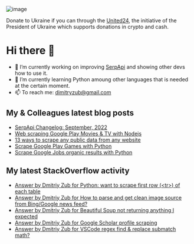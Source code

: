 ![image](https://user-images.githubusercontent.com/78694043/173765763-2ac383da-2612-45c3-b7fc-819728ab8c0d.png)

Donate to Ukraine if you can through the [United24](https://u24.gov.ua/), the initiative of the President of Ukraine which supports donations in crypto and cash.

# Hi there 👋

- 🔭 I’m currently working on improving [SerpApi](https://github.com/serpapi) and showing other devs how to use it.
- 🌱 I’m currently learning Python amoung other languages that is needed at the certain moment.
- 📫 To reach me: dimitryzub@gmail.com


## My & Сolleagues latest blog posts
<!-- BLOG-POST-LIST:START -->
- [SerpApi Changelog: September, 2022](https://serpapi.com/blog/serpapi-chanelog-september-2022/)
- [Web scraping Google Play Movies &amp; TV with Nodejs](https://serpapi.com/blog/web-scraping-google-play-movies-tv-with-nodejs/)
- [13 ways to scrape any public data from any website](https://serpapi.com/blog/13-ways-to-scrape-any-data-from-any-website/)
- [Scrape Google Play Games with Python](https://serpapi.com/blog/scrape-google-play-games-with-python/)
- [Scrape Google Jobs organic results with Python](https://serpapi.com/blog/scrape-google-jobs-organic-results-with-python/)
<!-- BLOG-POST-LIST:END -->

## My latest StackOverflow activity
<!-- STACKOVERFLOW:START -->
- [Answer by Dmitriy Zub for Python: want to scrape first row &lpar;&lt;tr&gt;&rpar; of each table](https://stackoverflow.com/questions/74040999/python-want-to-scrape-first-row-tr-of-each-table/74041552#74041552)
- [Answer by Dmitriy Zub for How to parse and get clean image source from Bing/Google news feed?](https://stackoverflow.com/questions/57373536/how-to-parse-and-get-clean-image-source-from-bing-google-news-feed/74040648#74040648)
- [Answer by Dmitriy Zub for Beautiful Soup not returning anything I expected](https://stackoverflow.com/questions/65158345/beautiful-soup-not-returning-anything-i-expected/74039427#74039427)
- [Answer by Dmitriy Zub for Google Scholar profile scraping](https://stackoverflow.com/questions/74034290/google-scholar-profile-scraping/74037936#74037936)
- [Answer by Dmitriy Zub for VSCode regex find &amp; replace submatch math?](https://stackoverflow.com/questions/34618383/vscode-regex-find-replace-submatch-math/73973842#73973842)
<!-- STACKOVERFLOW:END -->
